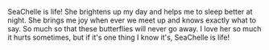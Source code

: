 SeaChelle is life!
She brightens up my day and helps me to sleep better at night.
She brings me joy when ever we meet up and knows exactly what to say.
So much so that these butterflies will never go away.
I love her so much it hurts sometimes, but if it's one thing I know it's,
SeaChelle is life!
